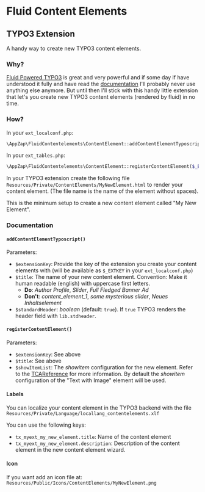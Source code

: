 # Fluid Content Elements
## TYPO3 Extension

A handy way to create new TYPO3 content elements.


### Why?

[Fluid Powered TYPO3](https://fluidtypo3.org/) is great and very powerful and if some day if have understood it fully and have read the [documentation](https://fluidtypo3.org/documentation/templating-manual/introduction.html) I'll probably never use anything else anymore.
But until then I'll stick with this handy little extension that let's you create new TYPO3 content elements (rendered by fluid) in no time.

### How?

In your `ext_localconf.php`:

```php
\AppZap\FluidContentelements\ContentElement::addContentElementTyposcript($_EXTKEY, 'My New Element');
```

In your `ext_tables.php`:

```php
\AppZap\FluidContentelements\ContentElement::registerContentElement($_EXTKEY, 'My New Element');
```

In your TYPO3 extension create the following file `Resources/Private/ContentElements/MyNewElement.html` to render your content element. (The file name is the name of the element without spaces).

This is the minimum setup to create a new content element called "My New Element".

### Documentation

#### `addContentElementTyposcript()`

Parameters:

* `$extensionKey`: Provide the key of the extension you create your content elements with (will be available as `$_EXTKEY` in your `ext_localconf.php`)
* `$title`: The name of your new content element. Convention: Make it human readable (english) with uppercase first letters.
  * **Do**: *Author Profile*, *Slider*, *Full Fledged Banner Ad*
  * **Don't**: *content_element_1*, *some mysterious slider*, *Neues Inhaltselement*
* `$standardHeader`: *boolean* (default: `true`). If `true` TYPO3 renders the header field with `lib.stdheader`.

#### `registerContentElement()`

Parameters:

* `$extensionKey`: See above
* `$title`: See above
* `$showItemList`: The *showitem* configuration for the new element. Refer to the [TCAReference](http://docs.typo3.org/typo3cms/TCAReference/Reference/Types/Index.html#showitem) for more information. By default the *showitem* configuration of the "Text with Image" element will be used.

#### Labels

You can localize your content element in the TYPO3 backend with the file `Resources/Private/Language/locallang_contentelements.xlf`

You can use the following keys:

* `tx_myext_my_new_element.title`: Name of the content element
* `tx_myext_my_new_element.description`: Description of the content element in the new content element wizard.

#### Icon

If you want add an icon file at: `Resources/Public/Icons/ContentElements/MyNewElement.png`
